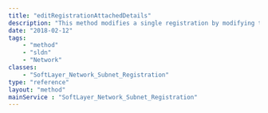 ```yaml
---
title: "editRegistrationAttachedDetails"
description: "This method modifies a single registration by modifying the current [SoftLayer_Network_Subnet_Registration_Details](/reference/datatypes/SoftLayer_Network_Subnet_Registration_Details) objects that are linked to that registration. "
date: "2018-02-12"
tags:
    - "method"
    - "sldn"
    - "Network"
classes:
    - "SoftLayer_Network_Subnet_Registration"
type: "reference"
layout: "method"
mainService : "SoftLayer_Network_Subnet_Registration"
---
```

